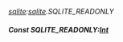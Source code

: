 _[sqlite](../../modules/sqlite/sqlite-module.md):[sqlite](../../modules/sqlite/sqlite-module.md).SQLITE\_READONLY_
##### Const SQLITE\_READONLY:[Int](../../modules/wonkey/wonkey-types-int.md)
